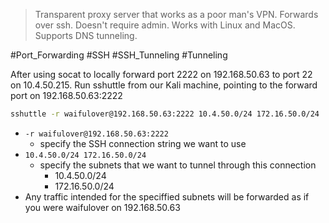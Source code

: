 > Transparent proxy server that works as a poor man's VPN. Forwards over ssh. Doesn't require admin. Works with Linux and MacOS. Supports DNS tunneling.


#Port_Forwarding #SSH #SSH_Tunneling #Tunneling

After using socat to locally forward port 2222 on 192.168.50.63 to port 22 on 10.4.50.215.
Run sshuttle from our Kali machine, pointing to the forward port on 192.168.50.63:2222
```bash
sshuttle -r waifulover@192.168.50.63:2222 10.4.50.0/24 172.16.50.0/24
```
- `-r waifulover@192.168.50.63:2222`
	- specify the SSH connection string we want to use
- `10.4.50.0/24 172.16.50.0/24`
	- specify the subnets that we want to tunnel through this connection
		- 10.4.50.0/24
		- 172.16.50.0/24
- Any traffic intended for the speciffied subnets will be forwarded as if you were waifulover on 192.168.50.63